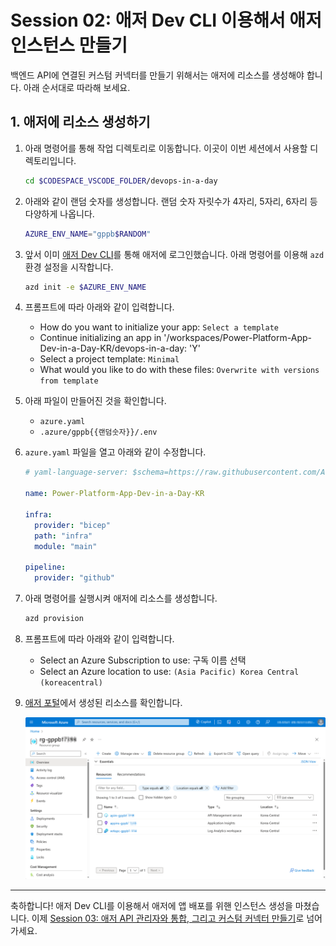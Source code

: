 # Session 02: 애저 Dev CLI 이용해서 애저 인스턴스 만들기 #

백엔드 API에 연결된 커스텀 커넥터를 만들기 위해서는 애저에 리소스를 생성해야 합니다. 아래 순서대로 따라해 보세요.

## 1. 애저에 리소스 생성하기 ##

1. 아래 명령어를 통해 작업 디렉토리로 이동합니다. 이곳이 이번 세션에서 사용할 디렉토리입니다.

   ```bash
   cd $CODESPACE_VSCODE_FOLDER/devops-in-a-day
   ```

1. 아래와 같이 랜덤 숫자를 생성합니다. 랜덤 숫자 자릿수가 4자리, 5자리, 6자리 등 다양하게 나옵니다.

    ```bash
    AZURE_ENV_NAME="gppb$RANDOM"
    ```

1. 앞서 이미 [애저 Dev CLI][azd cli]를 통해 애저에 로그인했습니다. 아래 명령어를 이용해 `azd` 환경 설정을 시작합니다.

    ```bash
    azd init -e $AZURE_ENV_NAME
    ```

1. 프롬프트에 따라 아래와 같이 입력합니다.

   - How do you want to initialize your app: `Select a template`
   - Continue initializing an app in '/workspaces/Power-Platform-App-Dev-in-a-Day-KR/devops-in-a-day: 'Y'
   - Select a project template: `Minimal`
   - What would you like to do with these files: `Overwrite with versions from template`

1. 아래 파일이 만들어진 것을 확인합니다.

   - `azure.yaml`
   - `.azure/gppb{{랜덤숫자}}/.env`

1. `azure.yaml` 파일을 열고 아래와 같이 수정합니다.

    ```yaml
    # yaml-language-server: $schema=https://raw.githubusercontent.com/Azure/azure-dev/main/schemas/v1.0/azure.yaml.json

    name: Power-Platform-App-Dev-in-a-Day-KR

    infra:
      provider: "bicep"
      path: "infra"
      module: "main"

    pipeline:
      provider: "github"
    ```

1. 아래 명령어를 실행시켜 애저에 리소스를 생성합니다.

    ```bash
    azd provision
    ```

1. 프롬프트에 따라 아래와 같이 입력합니다.

   - Select an Azure Subscription to use: 구독 이름 선택
   - Select an Azure location to use: `(Asia Pacific) Korea Central (koreacentral)`

1. [애저 포털][az portal]에서 생성된 리소스를 확인합니다.

    ![리소스 프로비저닝 결과][image-01]

---

축하합니다! 애저 Dev CLI를 이용해서 애저에 앱 배포를 위핸 인스턴스 생성을 마쳤습니다. 이제 [Session 03: 애저 API 관리자와 통합, 그리고 커스텀 커넥터 만들기](./03-custom-connector.md)로 넘어가세요.

[image-01]: ./images/02-image-01.png

[az portal]: https://portal.azure.com?WT.mc_id=dotnet-87051-juyoo

[azd cli]: https://learn.microsoft.com/ko-kr/azure/developer/azure-developer-cli/overview?WT.mc_id=dotnet-87051-juyoo
